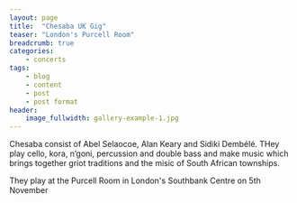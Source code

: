 ```yaml
---
layout: page
title:  "Chesaba UK Gig"
teaser: "London's Purcell Room"
breadcrumb: true
categories:
    - concerts
tags:
    - blog
    - content
    - post
    - post format
header:
    image_fullwidth: gallery-example-1.jpg
---
```

 
Chesaba consist of Abel Selaocoe, Alan Keary and Sidiki Dembélé. THey play cello, kora, n’goni, percussion and double bass and make music which brings together griot traditions and the misic of South African townships.

They play at the Purcell Room in London's Southbank Centre on 5th November
